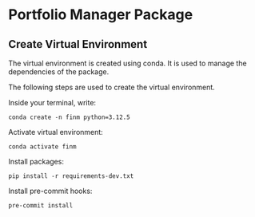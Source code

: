 # Portfolio Manager Package

## Create Virtual Environment
The virtual environment is created using conda. It is used to manage the dependencies of the package.

The following steps are used to create the virtual environment.

Inside your terminal, write:

```
conda create -n finm python=3.12.5
```

Activate virtual environment:

```
conda activate finm
```

Install packages:
```
pip install -r requirements-dev.txt
```

Install pre-commit hooks:
```
pre-commit install
```
